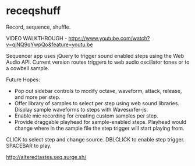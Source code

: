 # receqshuff
Record, sequence, shuffle.  
  
VIDEO WALKTHROUGH - https://www.youtube.com/watch?v=qjNQ9qYwpQo&feature=youtu.be

Sequencer app uses jQuery to trigger sound enabled steps using the Web Audio API. Current version routes triggers to web audio oscillator tones or to a cowbell sample.  
  
Future Hopes:  
- Pop out sidebar controls to modify octave, waveform, attack, release, and more per step.  
- Offer library of samples to select per step using web sound libraries. Display sample waveforms to steps with Wavesurfer-js.
- Enable mic recording for creating custom samples per step.  
- Provide draggable playhead for sample-enabled steps. Playhead would change where in the sample file the step trigger will start playing from.  

CLICK to select step and change source.
DBLCLICK to enable step trigger.
SPACEBAR to play.

http://alteredtastes.seq.surge.sh/

